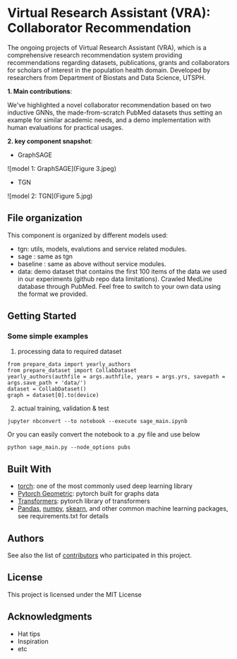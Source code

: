 # Virtual Research Assistant (VRA): Collaborator Recommendation 

The ongoing projects of Virtual Research Assistant (VRA), which is a comprehensive research recommendation system providing recommendations regarding datasets, publications, grants and collaborators for scholars of interest in the population health domain.
Developed by researchers from Department of Biostats and Data Science, UTSPH.

**1. Main contributions**:

We've highlighted a novel collaborator recommendation based on two inductive GNNs, the made-from-scratch PubMed datasets thus setting an example for similar academic needs, and a demo implementation with human evaluations for practical usages.



**2. key component snapshot**:

* GraphSAGE

![model 1: GraphSAGE](Figure 3.jpeg)

* TGN 

![model 2: TGN](Figure 5.jpg)


## File organization 

This component is organized by different models used:
* tgn: utils, models, evalutions and service related modules.
* sage : same as tgn
* baseline : same as above without service modules.
* data: demo dataset that contains the first 100 items of the data we used in our experiments (github repo data limitations). Crawled MedLine database through PubMed. Feel free to switch to your own data using the format we provided.



## Getting Started


### Some simple examples 

1. processing data to required dataset

```
from prepare_data import yearly_authors
from prepare_dataset import CollabDataset
yearly_authors(authfile = args.authfile, years = args.yrs, savepath = args.save_path + 'data/') 
dataset = CollabDataset()
graph = dataset[0].to(device)
```

2. actual training, validation  & test 
```
jupyter nbconvert --to notebook --execute sage_main.ipynb
```
Or you can easily convert the notebook to a .py file and use below
```
python sage_main.py --node_options pubs 
```

## Built With

* [torch](https://pytorch.org/): one of the most commonly used deep learning library  
* [Pytorch Geometric](https://pytorch-geometric.readthedocs.io/en/latest/): pytorch built for graphs data
* [Transformers](https://huggingface.co/transformers/): pytorch library of transformers 
* [Pandas](https://pandas.pydata.org/), [numpy](https://numpy.org/), [skearn](https://scikit-learn.org/stable/), and other common machine learning packages, see requirements.txt for details


## Authors

See also the list of [contributors](github.com/ashraf-yaseen/VRA) who participated in this project.

## License

This project is licensed under the MIT License 

## Acknowledgments

* Hat tips 
* Inspiration
* etc


